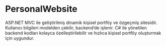 # PersonalWebsite
ASP.NET MVC ile geliştirilmiş dinamik kişisel portföy ve özgeçmiş sitesidir. Kullanıcı bilgileri modelden çekilir, backend’de işlenir. C# ile yönetilen backend kodları kolayca özelleştirilebilir ve hızlıca kişisel portföy oluşturmak için uygundur.
